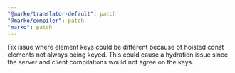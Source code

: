 ```yaml
---
"@marko/translator-default": patch
"@marko/compiler": patch
"marko": patch
---
```


Fix issue where element keys could be different because of hoisted const elements not always being keyed. This could cause a hydration issue since the server and client compilations would not agree on the keys.
